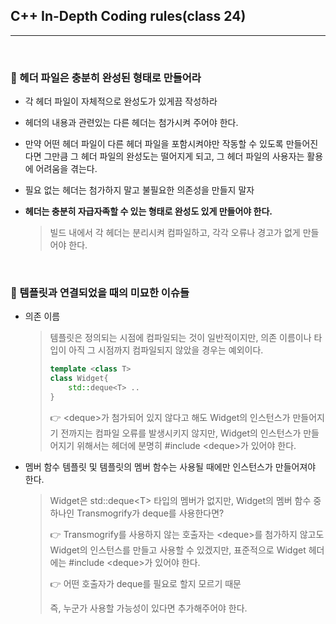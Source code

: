 ## C++ In-Depth Coding rules(class 24)

***

<br>

### :pushpin: 헤더 파일은 충분히 완성된 형태로 만들어라

- 각 헤더 파일이 자체적으로 완성도가 있게끔 작성하라

- 헤더의 내용과 관련있는 다른 헤더는 첨가시켜 주어야 한다.

- 만약 어떤 헤더 파일이 다른 헤더 파일을 포함시켜야만 작동할 수 있도록 만들어진다면 그만큼 그 헤더 파일의 완성도는 떨어지게 되고, 그 헤더 파일의 사용자는 활용에 어려움을 겪는다.

- 필요 없는 헤더는 첨가하지 말고 불필요한 의존성을 만들지 말자

- **헤더는 충분히 자급자족할 수 있는 형태로 완성도 있게 만들어야 한다.**

  > 빌드 내에서 각 헤더는 분리시켜 컴파일하고, 각각 오류나 경고가 없게 만들어야 한다.

<br>

### :pushpin: 템플릿과 연결되었을 때의 미묘한 이슈들

- 의존 이름

  >  템플릿은 정의되는 시점에 컴파일되는 것이 일반적이지만, 의존 이름이나 타입이 아직 그 시점까지 컴파일되지 않았을 경우는 예외이다.
  >
  > ```c++
  > template <class T>
  > class Widget{
  >     std::deque<T> ..
  > }
  > ```
  >
  > :point_right: \<deque\>가 첨가되어 있지 않다고 해도 Widget의 인스턴스가 만들어지기 전까지는 컴파일 오류를 발생시키지 않지만, Widget의 인스턴스가 만들어지기 위해서는 헤더에 분명히 #include \<deque\>가 있어야 한다. 

- 멤버 함수 템플릿 및 템플릿의 멤버 함수는 사용될 때에만 인스턴스가 만들어져야 한다.

  > Widget은 std::deque\<T\> 타입의 멤버가 없지만, Widget의 멤버 함수 중 하나인 Transmogrify가 deque를 사용한다면?
  >
  > :point_right: Transmogrify를 사용하지 않는 호출자는 \<deque\>를 첨가하지 않고도 Widget의 인스턴스를 만들고 사용할 수 있겠지만, 표준적으로 Widget 헤더에는 #include \<deque\>가 있어야 한다.
  >
  > :point_right: 어떤 호출자가 deque를 필요로 할지 모르기 때문
  >
  > 즉, 누군가 사용할 가능성이 있다면 추가해주어야 한다.